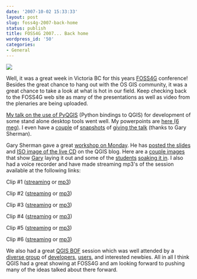 ```yaml
---
date: '2007-10-02 15:33:33'
layout: post
slug: foss4g-2007-back-home
status: publish
title: FOSS4G 2007... Back home
wordpress_id: '50'
categories:
- General
---
```


![](http://www.foss4g2007.org/images/header_logo.gif)

Well, it was a great week in Victoria BC for this years [FOSS4G](http://www.foss4g2007.org/) conference!  Besides the great chance to hang out with the OS GIS community, it was a great chance to take a look at what is hot in our field.  Keep checking back to the FOSS4G web site as many of the presentations as well as video from the plenaries are being uploaded.

[My talk on the use of PyQGIS](http://www.foss4g2007.org/presentations/view.php?abstract_id=210) (Python bindings to QGIS) for development of some stand alone desktop tools went well.  My powerpoints are [here (6 meg)](http://media.reprojected.com/presentations/Presentations/FOSS4G_2007/racicot_foss4g07_0926.ppt).  I even have a [couple](http://media.reprojected.com/presentations/Presentations/FOSS4G_2007/racicot_talk_2.jpg) of [snapshots](http://media.reprojected.com/presentations/Presentations/FOSS4G_2007/racicot_talk_3.jpg) of [giving the talk](http://media.reprojected.com/presentations/Presentations/FOSS4G_2007/racicot_talk_5.jpg) (thanks to Gary Sherman).

Gary Sherman gave a great [workshop on Monday](http://www.foss4g2007.org/workshops/W-02/).  He has [posted the slides](http://blog.qgis.org/?q=node/86) and [ISO image of the live CD](http://blog.qgis.org/?q=node/85) on the QGIS blog.  Here are a [couple images](http://media.reprojected.com/presentations/Presentations/FOSS4G_2007/workshop_gary_1.jpg) that show [Gary](http://media.reprojected.com/presentations/Presentations/FOSS4G_2007/workshop_gary_2.jpg) laying it out and some of the [students](http://media.reprojected.com/presentations/Presentations/FOSS4G_2007/workshop_student_1.jpg) [soaking it in](http://media.reprojected.com/presentations/Presentations/FOSS4G_2007/workshop_student_2.jpg).  I also had a voice recorder and have made streaming mp3's of the session available at the following links:

Clip #1 ([streaming](http://media.reprojected.com/presentations/Presentations/FOSS4G_2007/foss4g_qgis_workshop_1.m3u)  or  [mp3](http://media.reprojected.com/presentations/Presentations/FOSS4G_2007/foss4g_qgis_workshop_1.mp3))

Clip #2 ([streaming](http://media.reprojected.com/presentations/Presentations/FOSS4G_2007/foss4g_qgis_workshop_2.m3u)  or  [mp3](http://media.reprojected.com/presentations/Presentations/FOSS4G_2007/foss4g_qgis_workshop_2.mp3))

Clip #3 ([streaming](http://media.reprojected.com/presentations/Presentations/FOSS4G_2007/foss4g_qgis_workshop_3.m3u)  or  [mp3](http://media.reprojected.com/presentations/Presentations/FOSS4G_2007/foss4g_qgis_workshop_3.mp3))

Clip #4 ([streaming](http://media.reprojected.com/presentations/Presentations/FOSS4G_2007/foss4g_qgis_workshop_4.m3u)  or  [mp3](http://media.reprojected.com/presentations/Presentations/FOSS4G_2007/foss4g_qgis_workshop_4.mp3))

Clip #5 ([streaming](http://media.reprojected.com/presentations/Presentations/FOSS4G_2007/foss4g_qgis_workshop_5.m3u)  or  [mp3](http://media.reprojected.com/presentations/Presentations/FOSS4G_2007/foss4g_qgis_workshop_5.mp3))

Clip #6 ([streaming](http://media.reprojected.com/presentations/Presentations/FOSS4G_2007/foss4g_qgis_workshop_6.m3u)  or  [mp3](http://media.reprojected.com/presentations/Presentations/FOSS4G_2007/foss4g_qgis_workshop_6.mp3))

We also had a great [QGIS BOF](http://wiki.osgeo.org/index.php/FOSS4G2007_BOF_Sessions) session which was well attended by a [diverse group](http://media.reprojected.com/presentations/Presentations/FOSS4G_2007/bof_2.jpg) of [developers](http://media.reprojected.com/presentations/Presentations/FOSS4G_2007/bof_3.jpg), [users](http://media.reprojected.com/presentations/Presentations/FOSS4G_2007/bof_1.jpg), and interested newbies.  All in all I think QGIS had a great showing at FOSS4G and am looking forward to pushing many of the ideas talked about there forward.

